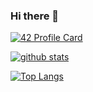 ### Hi there 👋

<!--
**yousrajnahi/yousrajnahi** is a ✨ _special_ ✨ repository because its `README.md` (this file) appears on your GitHub profile.

Here are some ideas to get you started:

- 🔭 I’m currently working on ...
- 🌱 I’m currently learning ...
- 👯 I’m looking to collaborate on ...
- 🤔 I’m looking for help with ...
- 💬 Ask me about ...
- 📫 How to reach me: ...
- 😄 Pronouns: ...
- ⚡ Fun fact: ...
-->
                                                         
[![42 Profile Card](https://1337-readme.vercel.app/api/profile?cursus=42cursus&login=yjnahi)](https://github.com/yousrajnahi)
                                                                                     
[![github stats](https://github-readme-stats.vercel.app/api?username=yousrajnahi&count_private=true&show_icons=true&theme=dark)](https://github.com/yousrajnahi/github-readme-stats)
                                                                                           
[![Top Langs](https://github-readme-stats.vercel.app/api/top-langs/?username=yousrajnahi&layout=compact&exclude_repo=ft_server&langs_count=15&theme=highcontrast)](https://github.com/yousrajnahi/github-readme-stats)
